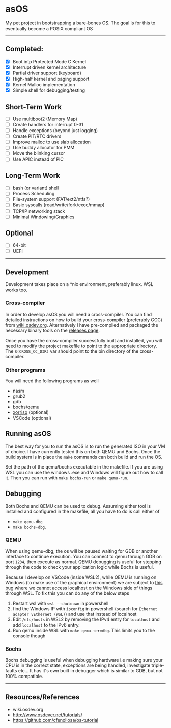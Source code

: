 # asOS

My pet project in bootstrapping a bare-bones OS. The goal is for this to eventually become a POSIX compliant OS

---



## Completed:
- [X] Boot intp Protected Mode C Kernel
- [X] Interrupt driven kernel architecture
- [X] Partial driver support (keyboard)
- [x] High-half kernel and paging support
- [x] Kernel Malloc implementation
- [x] Simple shell for debugging/testing

## Short-Term Work
- [ ] Use multiboot2 (Memory Map)
- [ ] Create handlers for interrupt 0-31
- [ ] Handle exceptions (beyond just logging)
- [ ] Create PIT/RTC drivers
- [ ] Improve malloc to use slab allocation
- [ ] Use buddy allocator for PMM
- [ ] Move the blinking cursor
- [ ] Use APIC instead of PIC

## Long-Term Work
- [ ] bash (or variant) shell
- [ ] Process Scheduling
- [ ] File-system support (FAT/ext2/ntfs?)  
- [ ] Basic syscalls (read/write/fork/exec/mmap)
- [ ] TCP/IP networking stack
- [ ] Minimal Windowing/Graphics

## Optional
- [ ] 64-bit
- [ ] UEFI

--- 
## Development

Development takes place on a *nix environment, preferably linux. WSL works too.

### Cross-compiler
In order to develop asOS you will need a cross-compiler. You can find detailed instructions on how to build your cross-compiler (preferably GCC) from [wiki.osdev.org](https://wiki.osdev.org/Why_do_I_need_a_Cross_Compiler%3F). Alternatively I have pre-compiled and packaged the necessary binary tools on the [releases page](https://github.com/asinha94/asos/releases/tag/v0.0.1).

Once you have the cross-compiler successfully built and installed, you will need to modify the project makefile to point to the appropriate directory.
The `$(CROSS_CC_DIR)` var should point to the bin directory of the cross-compiler.

### Other programs

You will need the following programs as well
- nasm
- grub2
- gdb
- bochs/qemu
- [xorriso](http://www.gnu.org/software/xorriso/#download) (optional)
- VSCode (optional)

## Running asOS

The best way for you to run the asOS is to run the generated ISO in your VM of choice. I have currently tested this on both QEMU and Bochs. Once the build system is in place the `make` commands can both build and run the OS.

Set the path of the qemu/bochs executable in the makefile. If you are using WSL you can use the windows .exe and Windows will figure out how to call it. Then you can run with `make bochs-run` or `make qemu-run`.

## Debugging

Both Bochs and QEMU can be used to debug. Assuming either tool is installed and configured in the makefile, all you have to do is call either of 

- `make qemu-dbg`
- `make bochs-dbg`. 

### QEMU
When using qemu-dbg, the os will be paused waiting for GDB or another interface to continue execution. You can connect to qemu through GDB on port `1234`, then execute as normal. QEMU debugging is useful for stepping through the code to check your application logic while Bochs is useful.

Because I develop on VSCode (inside WSL2), while QEMU is running on Windows (to make use of the graphical environment) we are subject to [this bug](https://github.com/microsoft/WSL/issues/5298) where we cannot access localhost on the Windows side of things through WSL. To fix this you can do any of the below steps

1. Restart wsl with `wsl --shutdown` in powershell
2. find the Windows IP with `ipconfig` in powershell (search for `Ethernet adapter vEthernet (WSL)`)  and use that instead of localhost
3. Edit `/etc/hosts` in WSL2 by removing the IPv4 entry for `localhost` and add `localhost` to the IPv6 entry.
4. Run qemu inside WSL with `make qemu-termdbg`. This limits you to the console though

### Bochs
Bochs debugging is useful when debugging hardware i.e making sure your CPU is in the correct state, exceptions are being handled, investigate triple-faults etc... It has it's own built in debugger which is similar to GDB, but not 100% compatible.

---

## Resources/References

- wiki.osdev.org
- http://www.osdever.net/tutorials/
- https://github.com/cfenollosa/os-tutorial